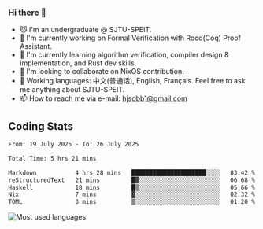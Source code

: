 ### Hi there 👋

<!--
**definfo/definfo** is a ✨ _special_ ✨ repository because its `README.md` (this file) appears on your GitHub profile.

Here are some ideas to get you started:

- 🔭 I’m currently working on ...
- 🌱 I’m currently learning ...
- 👯 I’m looking to collaborate on ...
- 🤔 I’m looking for help with ...
- 💬 Ask me about ...
- 📫 How to reach me: ...
- 😄 Pronouns: ...
- ⚡ Fun fact: ...
-->

- 😼 I'm an undergraduate @ SJTU-SPEIT.
- 🔭 I'm currently working on Formal Verification with Rocq(Coq) Proof Assistant.
- 🌱 I'm currently learning algorithm verification, compiler design & implementation, and Rust dev skills.
- 👯 I'm looking to collaborate on NixOS contribution.
- 💬 Working languages: 中文(普通话), English, Français. Feel free to ask me anything about SJTU-SPEIT.
- 📫 How to reach me via e-mail: hjsdbb1@gmail.com

## Coding Stats

<!--START_SECTION:waka-->

```txt
From: 19 July 2025 - To: 26 July 2025

Total Time: 5 hrs 21 mins

Markdown           4 hrs 28 mins   █████████████████████░░░░   83.42 %
reStructuredText   21 mins         █▓░░░░░░░░░░░░░░░░░░░░░░░   06.68 %
Haskell            18 mins         █▒░░░░░░░░░░░░░░░░░░░░░░░   05.66 %
Nix                7 mins          ▓░░░░░░░░░░░░░░░░░░░░░░░░   02.32 %
TOML               3 mins          ▒░░░░░░░░░░░░░░░░░░░░░░░░   01.20 %
```

<!--END_SECTION:waka-->

![Most used languages](https://github-readme-stats.vercel.app/api/top-langs/?username=definfo&layout=donut&theme=dracula&exclude_repo=xv6-labs-2023)
